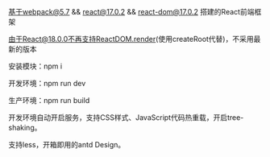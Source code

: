 基于webpack@5.7 && react@17.0.2 && react-dom@17.0.2 搭建的React前端框架

由于React@18.0.0不再支持ReactDOM.render(使用createRoot代替)，不采用最新的版本

安装模块：npm i

开发环境：npm run dev

生产环境：npm run build

开发环境自动开启服务，支持CSS样式、JavaScript代码热重载，开启tree-shaking。

支持less，开箱即用的antd Design。


